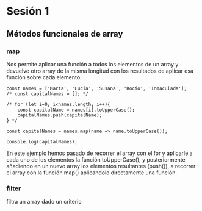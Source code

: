 # Sesión 1
## Métodos funcionales de array

### map
Nos permite aplicar una función a todos los elementos de un array
y devuelve otro array de la misma longitud con los resultados de aplicar esa función 
sobre cada elemento.

~~~
const names = ['María', 'Lucía', 'Susana', 'Rocío', 'Inmaculada'];
/* const capitalNames = []; */

/* for (let i=0; i<names.length; i++){
    const capitalName = names[i].toUpperCase();
    capitalNames.push(capitalName);
} */

const capitalNames = names.map(name => name.toUpperCase());

console.log(capitalNames);
~~~

En este ejemplo hemos pasado de recorrer el array con el for y aplicarle a cada uno
de los elementos la función toUpperCase(), y posteriormente añadiendo en un nuevo array los elementos resultantes (push()), a recorrer el array con la función map()
aplicandole directamente una función.

### filter
filtra un array dado un criterio